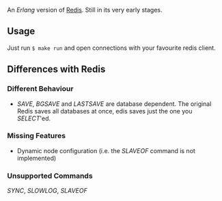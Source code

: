 An *Erlang* version of [Redis](http://redis.io). Still in its very early stages.

## Usage
Just run `$ make run` and open connections with your favourite redis client.

## Differences with Redis
### Different Behaviour
* _SAVE_, _BGSAVE_ and _LASTSAVE_ are database dependent. The original Redis saves all databases at once, edis saves just the one you _SELECT_'ed.

### Missing Features
* Dynamic node configuration (i.e. the _SLAVEOF_ command is not implemented)

### Unsupported Commands
_SYNC_, _SLOWLOG_, _SLAVEOF_